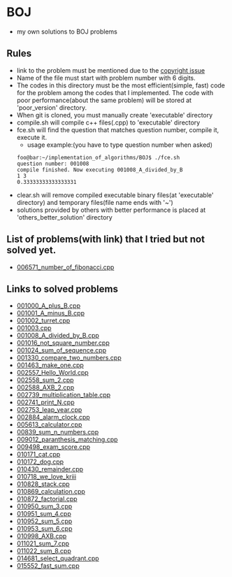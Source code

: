 # BOJ
- my own solutions to BOJ problems
## Rules
- link to the problem must be mentioned due to the [copyright issue](https://www.acmicpc.net/board/view/2185)
- Name of the file must start with problem number with 6 digits.
- The codes in this directory must be the most efficient(simple, fast) code for the problem among the codes that I implemented. The code with poor performance(about the same problem) will be stored at 'poor_version' directory.
- When git is cloned, you must manually create 'executable' directory
- compile.sh will compile c++ files(.cpp) to 'executable' directory
- fce.sh will find the question that matches question number, compile it, execute it.
  - usage example:(you have to type question number when asked)
  ```console
  foo@bar:~/implementation_of_algorithms/BOJ$ ./fce.sh
  question number: 001008
  compile finished. Now executing 001008_A_divided_by_B
  1 3
  0.33333333333333331
  ```
- clear.sh will remove compiled executable binary files(at 'executable' directory) and temporary files(file name ends with '~')
- solutions provided by others with better performance is placed at 'others_better_solution' directory

## List of problems(with link) that I tried but not solved yet.
- [006571_number_of_fibonacci.cpp](https://www.acmicpc.net/problem/6571)
## Links to solved problems
- [001000_A_plus_B.cpp](https://www.acmicpc.net/status?user_id=sml0399&problem_id=1000&from_mine=1)
- [001001_A_minus_B.cpp](https://www.acmicpc.net/problem/1001)
- [001002_turret.cpp](https://www.acmicpc.net/problem/1002)
- [001003.cpp](https://www.acmicpc.net/problem/1003)
- [001008_A_divided_by_B.cpp](https://www.acmicpc.net/problem/1008)
- [001016_not_square_number.cpp](https://www.acmicpc.net/problem/1016)
- [001024_sum_of_sequence.cpp](https://www.acmicpc.net/problem/1024)
- [001330_compare_two_numbers.cpp](https://www.acmicpc.net/problem/1330)
- [001463_make_one.cpp](https://www.acmicpc.net/problem/1463)
- [002557_Hello_World.cpp](https://www.acmicpc.net/problem/2557)
- [002558_sum_2.cpp](https://www.acmicpc.net/problem/2558)
- [002588_AXB_2.cpp](https://www.acmicpc.net/problem/2588)
- [002739_multiplication_table.cpp](https://www.acmicpc.net/problem/2739)
- [002741_print_N.cpp](https://www.acmicpc.net/problem/2741)
- [002753_leap_year.cpp](https://www.acmicpc.net/problem/2753)
- [002884_alarm_clock.cpp](https://www.acmicpc.net/problem/2884)
- [005613_calculator.cpp](https://www.acmicpc.net/problem/5613)
- [00839_sum_n_numbers.cpp](https://www.acmicpc.net/problem/8393)
- [009012_paranthesis_matching.cpp](https://www.acmicpc.net/problem/9012)
- [009498_exam_score.cpp](https://www.acmicpc.net/problem/9498)
- [010171_cat.cpp](https://www.acmicpc.net/problem/10171)
- [010172_dog.cpp](https://www.acmicpc.net/problem/10172)
- [010430_remainder.cpp](https://www.acmicpc.net/problem/10430)
- [010718_we_love_kriii](https://www.acmicpc.net/problem/10718)
- [010828_stack.cpp](https://www.acmicpc.net/problem/10828)
- [010869_calculation.cpp](https://www.acmicpc.net/problem/10869)
- [010872_factorial.cpp](https://www.acmicpc.net/problem/10872)
- [010950_sum_3.cpp](https://www.acmicpc.net/problem/10950)
- [010951_sum_4.cpp](https://www.acmicpc.net/problem/10951)
- [010952_sum_5.cpp](https://www.acmicpc.net/problem/10952)
- [010953_sum_6.cpp](https://www.acmicpc.net/problem/10953)
- [010998_AXB.cpp](https://www.acmicpc.net/problem/10998)
- [011021_sum_7.cpp](https://www.acmicpc.net/problem/11021)
- [011022_sum_8.cpp](https://www.acmicpc.net/problem/11022)
- [014681_select_quadrant.cpp](https://www.acmicpc.net/problem/14681)
- [015552_fast_sum.cpp](https://www.acmicpc.net/problem/15552)





